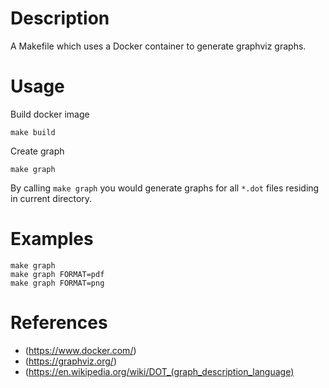 # Description

A Makefile which uses a Docker container to generate graphviz graphs.

# Usage

Build docker image

	make build

Create graph

	make graph


By calling `make graph` you would generate graphs for all `*.dot` files residing in current directory.

# Examples

	make graph
	make graph FORMAT=pdf
	make graph FORMAT=png
	
# References

- (https://www.docker.com/)
- (https://graphviz.org/)
- (https://en.wikipedia.org/wiki/DOT_(graph_description_language)